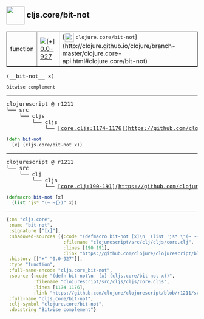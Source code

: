 ## <img width="48px" valign="middle" src="http://i.imgur.com/Hi20huC.png"> cljs.core/bit-not

 <table border="1">
<tr>
<td>function</td>
<td><a href="https://github.com/cljsinfo/api-refs/tree/0.0-927"><img valign="middle" alt="[+] 0.0-927" src="https://img.shields.io/badge/+-0.0--927-lightgrey.svg"></a> </td>
<td>
[<img height="24px" valign="middle" src="http://i.imgur.com/1GjPKvB.png"> <samp>clojure.core/bit-not</samp>](http://clojure.github.io/clojure/branch-master/clojure.core-api.html#clojure.core/bit-not)
</td>
</tr>
</table>

 <samp>
(__bit-not__ x)<br>
</samp>

```
Bitwise complement
```

---

 <pre>
clojurescript @ r1211
└── src
    └── cljs
        └── cljs
            └── <ins>[core.cljs:1174-1176](https://github.com/clojure/clojurescript/blob/r1211/src/cljs/cljs/core.cljs#L1174-L1176)</ins>
</pre>

```clj
(defn bit-not
  [x] (cljs.core/bit-not x))
```


---

 <pre>
clojurescript @ r1211
└── src
    └── clj
        └── cljs
            └── <ins>[core.clj:190-191](https://github.com/clojure/clojurescript/blob/r1211/src/clj/cljs/core.clj#L190-L191)</ins>
</pre>

```clj
(defmacro bit-not [x]
  (list 'js* "(~ ~{})" x))
```

---

```clj
{:ns "cljs.core",
 :name "bit-not",
 :signature ["[x]"],
 :shadowed-sources ({:code "(defmacro bit-not [x]\n  (list 'js* \"(~ ~{})\" x))",
                     :filename "clojurescript/src/clj/cljs/core.clj",
                     :lines [190 191],
                     :link "https://github.com/clojure/clojurescript/blob/r1211/src/clj/cljs/core.clj#L190-L191"}),
 :history [["+" "0.0-927"]],
 :type "function",
 :full-name-encode "cljs.core_bit-not",
 :source {:code "(defn bit-not\n  [x] (cljs.core/bit-not x))",
          :filename "clojurescript/src/cljs/cljs/core.cljs",
          :lines [1174 1176],
          :link "https://github.com/clojure/clojurescript/blob/r1211/src/cljs/cljs/core.cljs#L1174-L1176"},
 :full-name "cljs.core/bit-not",
 :clj-symbol "clojure.core/bit-not",
 :docstring "Bitwise complement"}

```
